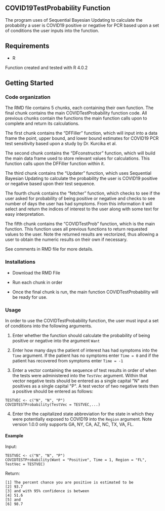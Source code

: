 ## COVID19TestProbability Function
The program uses of Sequential Bayesian Updating to calculate the probability a user is COVID19 positive or negative for PCR based upon a set of conditions the user inputs into the function.

## Requirements

* R

Function created and tested with R 4.0.2

## Getting Started

### Code organization 

The RMD file contains 5 chunks, each containing their own function. The final chunk contains the main COVIDTestProbability function code. All previous chunks contain the functions the main function calls upon to complete and return its calculations.

The first chunk contains the “DFFiller” function, which will input into a data frame the point, upper bound, and lower bound estimates for COVID19 PCR test sensitivity based upon a study by Dr. Kurcika et al.

The second chunk contains the “DFconstructor” function, which will build the main data frame used to store relevant values for calculations. This function calls upon the DFFiller function within it.

The third chunk contains the “Updater” function, which uses Sequential Bayesian Updating to calculate the probability the user is COVID19 positive or negative based upon their test sequence.

The fourth chunk contains the “fetcher” function, which checks to see if the user asked for probability of being positive or negative and checks to see number of days the user has had symptoms. From this information it will select and return the indices of interest to the user along with some text for easy interpretation.

The fifth chunk contains the “COVIDTestProb” function, which is the main function. This function uses all previous functions to return requested values to the user. Note the returned results are vectorized, thus allowing a user to obtain the numeric results on their own if necessary.

See comments in RMD file for more details.

### Installations

* Download the RMD File

* Run each chunk in order 

* Once the final chunk is run, the main function COVIDTestProbability will be ready for use.

### Usage

In order to use the COVIDTestProbability function, the user must input a set of conditions into the following arguments.

1. Enter whether the function should calculate the probability of being positive or negative into the argument `Want`

2. Enter how many days the patient of interest has had symptoms into the `Time` argument. If the patient has no symptoms enter `Time = 0` and if the patient has recovered from symptoms enter `Time = -1`

3. Enter a vector containing the sequence of test results in order of when the tests were administered into the `TestVec` argument. Within that vector negative tests should be entered as a single capital "N" and positives as a single capital "P".  A test vector of two negative tests then a positive should be entered as follows:

```JS
TESTVEC <- c("N", "N", "P")
COVIDTESTProbability(TestVec = TESTVEC,...)
```

4. Enter the the capitalized state abbreviation for the state in which they were potentially exposed to COVID19 into the `Region` argument. Note version 1.0.0 only supports GA, NY, CA, AZ, NC, TX, VA, FL.

#### Example 

Input:
```JS
TESTVEC <- c("N", "N", "P")
COVIDTESTProbability(Want = "Positive", Time = 1, Region = "FL", TestVec = TESTVEC)
```
Return:

```JS
[1] The percent chance you are positive is estimated to be
[2] 93.7                                                  
[3] and with 95% confidence is between                    
[4] 51.6                                                  
[5] and                                                   
[6] 98.7  
```






